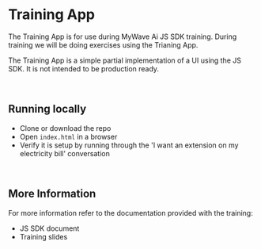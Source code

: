 
# Training App

The Training App is for use during MyWave Ai JS SDK training. During training we will be doing exercises using the Trianing App. 

The Training App is a simple partial implementation of a UI using the JS SDK. It is not intended to be production ready. 


<br />

## Running locally

* Clone or download the repo
* Open `index.html` in a browser
* Verify it is setup by running through the 'I want an extension on my electricity bill' conversation

<br />

## More Information
For more information refer to the documentation provided with the training:
   * JS SDK document
   * Training slides

